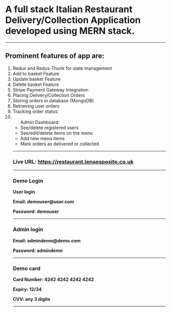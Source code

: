 <h1>A full stack Italian Restaurant Delivery/Collection Application developed using MERN stack.</h1>
<hr>
<h2>Prominent features of app are:</h2>
<ol>
<li>Redux and Redux-Thunk for state management</li>
<li>Add to basket Feature</li>
<li>Update basket Feature</li>
<li>Delete basket Feature</li>
<li>Stripe Payment Gateway Integration</li>
<li>Placing Delivery/Collection Orders</li>
<li>Storing orders in database (MongoDB)</li>
<li>Retrieving user orders</li>
<li>Tracking order status</li>
<li>
<ul>Admin Dashboard:<br>
<li>See/delete registered users</li>
<li>See/edit/delete items on the menu</li>
<li>Add new menu items</li>
<li>Mark orders as delivered or collected</li>
</ul>
</li>
<hr>
<h3><strong>Live URL: <a href="https://restaurant.lenaesposito.co.uk" target="_blank">https://restaurant.lenaesposito.co.uk</a></h3>
<hr>
<h3>Demo Login</h3>
<p>User login</p>
<p>Email: demouser@user.com<p>
<p>Password: demouser</p>
<hr>
<h3>Admin login</h3>
<p>Email: admindemo@demo.com<p>
<p>Password: admindemo</p>
<hr>
<h3>Demo card</h3>
<p>Card Number: 4242 4242 4242 4242</p>
<p>Expiry: 12/34</p>
<p>CVV: any 3 digits</p>
<hr>